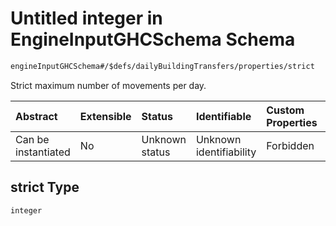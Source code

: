 # Untitled integer in EngineInputGHCSchema Schema

```txt
engineInputGHCSchema#/$defs/dailyBuildingTransfers/properties/strict
```

Strict maximum number of movements per day.

| Abstract            | Extensible | Status         | Identifiable            | Custom Properties | Additional Properties | Access Restrictions | Defined In                                                        |
| :------------------ | :--------- | :------------- | :---------------------- | :---------------- | :-------------------- | :------------------ | :---------------------------------------------------------------- |
| Can be instantiated | No         | Unknown status | Unknown identifiability | Forbidden         | Allowed               | none                | [ghc.schema.json*](../out/ghc.schema.json "open original schema") |

## strict Type

`integer`
